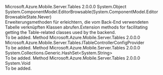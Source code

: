 <Type Name="TableHttpConfigurationExtensions" FullName="System.Web.Http.TableHttpConfigurationExtensions">
  <TypeSignature Language="C#" Value="public static class TableHttpConfigurationExtensions" />
  <TypeSignature Language="ILAsm" Value=".class public auto ansi abstract sealed beforefieldinit TableHttpConfigurationExtensions extends System.Object" />
  <TypeSignature Language="DocId" Value="T:System.Web.Http.TableHttpConfigurationExtensions" />
  <TypeSignature Language="VB.NET" Value="Public Module TableHttpConfigurationExtensions" />
  <TypeSignature Language="F#" Value="type TableHttpConfigurationExtensions = class" />
  <AssemblyInfo>
    <AssemblyName>Microsoft.Azure.Mobile.Server.Tables</AssemblyName>
    <AssemblyVersion>2.0.0.0</AssemblyVersion>
  </AssemblyInfo>
  <Base>
    <BaseTypeName>System.Object</BaseTypeName>
  </Base>
  <Interfaces />
  <Attributes>
    <Attribute>
      <AttributeName>System.ComponentModel.EditorBrowsable(System.ComponentModel.EditorBrowsableState.Never)</AttributeName>
    </Attribute>
  </Attributes>
  <Docs>
    <summary>
            <span data-ttu-id="44cd0-101">Erweiterungsmethoden für <see cref="T:System.Web.Http.HttpConfiguration" /> erleichtern, die vom Back-End verwendeten Tabelle verknüpften Klassen abrufen.</span><span class="sxs-lookup"><span data-stu-id="44cd0-101">Extension methods for <see cref="T:System.Web.Http.HttpConfiguration" /> facilitating getting the Table-related classes used by the backend.</span></span>
            </summary>
    <remarks>To be added.</remarks>
  </Docs>
  <Members>
    <Member MemberName="GetTableControllerConfigProvider">
      <MemberSignature Language="C#" Value="public static Microsoft.Azure.Mobile.Server.Tables.ITableControllerConfigProvider GetTableControllerConfigProvider (this System.Web.Http.HttpConfiguration config);" />
      <MemberSignature Language="ILAsm" Value=".method public static hidebysig class Microsoft.Azure.Mobile.Server.Tables.ITableControllerConfigProvider GetTableControllerConfigProvider(class System.Web.Http.HttpConfiguration config) cil managed" />
      <MemberSignature Language="DocId" Value="M:System.Web.Http.TableHttpConfigurationExtensions.GetTableControllerConfigProvider(System.Web.Http.HttpConfiguration)" />
      <MemberSignature Language="VB.NET" Value="&lt;Extension()&gt;&#xA;Public Function GetTableControllerConfigProvider (config As HttpConfiguration) As ITableControllerConfigProvider" />
      <MemberSignature Language="F#" Value="static member GetTableControllerConfigProvider : System.Web.Http.HttpConfiguration -&gt; Microsoft.Azure.Mobile.Server.Tables.ITableControllerConfigProvider" Usage="System.Web.Http.TableHttpConfigurationExtensions.GetTableControllerConfigProvider config" />
      <MemberType>Method</MemberType>
      <AssemblyInfo>
        <AssemblyName>Microsoft.Azure.Mobile.Server.Tables</AssemblyName>
        <AssemblyVersion>2.0.0.0</AssemblyVersion>
      </AssemblyInfo>
      <ReturnValue>
        <ReturnType>Microsoft.Azure.Mobile.Server.Tables.ITableControllerConfigProvider</ReturnType>
      </ReturnValue>
      <Parameters>
        <Parameter Name="config" Type="System.Web.Http.HttpConfiguration" RefType="this" />
      </Parameters>
      <Docs>
        <param name="config"></param>
        <summary />
        <returns />
        <remarks>To be added.</remarks>
      </Docs>
    </Member>
    <Member MemberName="GetTableControllerNames">
      <MemberSignature Language="C#" Value="public static System.Collections.Generic.HashSet&lt;string&gt; GetTableControllerNames (this System.Web.Http.HttpConfiguration config);" />
      <MemberSignature Language="ILAsm" Value=".method public static hidebysig class System.Collections.Generic.HashSet`1&lt;string&gt; GetTableControllerNames(class System.Web.Http.HttpConfiguration config) cil managed" />
      <MemberSignature Language="DocId" Value="M:System.Web.Http.TableHttpConfigurationExtensions.GetTableControllerNames(System.Web.Http.HttpConfiguration)" />
      <MemberSignature Language="VB.NET" Value="&lt;Extension()&gt;&#xA;Public Function GetTableControllerNames (config As HttpConfiguration) As HashSet(Of String)" />
      <MemberSignature Language="F#" Value="static member GetTableControllerNames : System.Web.Http.HttpConfiguration -&gt; System.Collections.Generic.HashSet&lt;string&gt;" Usage="System.Web.Http.TableHttpConfigurationExtensions.GetTableControllerNames config" />
      <MemberType>Method</MemberType>
      <AssemblyInfo>
        <AssemblyName>Microsoft.Azure.Mobile.Server.Tables</AssemblyName>
        <AssemblyVersion>2.0.0.0</AssemblyVersion>
      </AssemblyInfo>
      <ReturnValue>
        <ReturnType>System.Collections.Generic.HashSet&lt;System.String&gt;</ReturnType>
      </ReturnValue>
      <Parameters>
        <Parameter Name="config" Type="System.Web.Http.HttpConfiguration" RefType="this" />
      </Parameters>
      <Docs>
        <param name="config"></param>
        <summary />
        <returns />
        <remarks>To be added.</remarks>
      </Docs>
    </Member>
    <Member MemberName="SetTableControllerConfigProvider">
      <MemberSignature Language="C#" Value="public static void SetTableControllerConfigProvider (this System.Web.Http.HttpConfiguration config, Microsoft.Azure.Mobile.Server.Tables.ITableControllerConfigProvider tableConfigProvider);" />
      <MemberSignature Language="ILAsm" Value=".method public static hidebysig void SetTableControllerConfigProvider(class System.Web.Http.HttpConfiguration config, class Microsoft.Azure.Mobile.Server.Tables.ITableControllerConfigProvider tableConfigProvider) cil managed" />
      <MemberSignature Language="DocId" Value="M:System.Web.Http.TableHttpConfigurationExtensions.SetTableControllerConfigProvider(System.Web.Http.HttpConfiguration,Microsoft.Azure.Mobile.Server.Tables.ITableControllerConfigProvider)" />
      <MemberSignature Language="VB.NET" Value="&lt;Extension()&gt;&#xA;Public Sub SetTableControllerConfigProvider (config As HttpConfiguration, tableConfigProvider As ITableControllerConfigProvider)" />
      <MemberSignature Language="F#" Value="static member SetTableControllerConfigProvider : System.Web.Http.HttpConfiguration * Microsoft.Azure.Mobile.Server.Tables.ITableControllerConfigProvider -&gt; unit" Usage="System.Web.Http.TableHttpConfigurationExtensions.SetTableControllerConfigProvider (config, tableConfigProvider)" />
      <MemberType>Method</MemberType>
      <AssemblyInfo>
        <AssemblyName>Microsoft.Azure.Mobile.Server.Tables</AssemblyName>
        <AssemblyVersion>2.0.0.0</AssemblyVersion>
      </AssemblyInfo>
      <ReturnValue>
        <ReturnType>System.Void</ReturnType>
      </ReturnValue>
      <Parameters>
        <Parameter Name="config" Type="System.Web.Http.HttpConfiguration" RefType="this" />
        <Parameter Name="tableConfigProvider" Type="Microsoft.Azure.Mobile.Server.Tables.ITableControllerConfigProvider" />
      </Parameters>
      <Docs>
        <param name="config"></param>
        <param name="tableConfigProvider"></param>
        <summary />
        <remarks>To be added.</remarks>
      </Docs>
    </Member>
  </Members>
</Type>